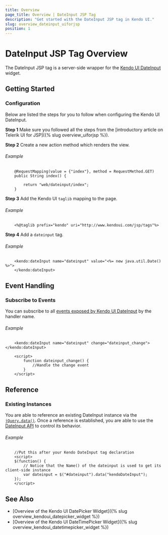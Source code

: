 ```yaml
---
title: Overview
page_title: Overview | DateInput JSP Tag
description: "Get started with the DateInput JSP tag in Kendo UI."
slug: overview_dateinput_uiforjsp
position: 1
---
```


# DateInput JSP Tag Overview

The DateInput JSP tag is a server-side wrapper for the [Kendo UI DateInput](/api/javascript/ui/dateinput) widget.

## Getting Started

### Configuration

Below are listed the steps for you to follow when configuring the Kendo UI DateInput.

**Step 1** Make sure you followed all the steps from the [introductory article on Telerik UI for JSP]({% slug overview_uiforjsp %}).

**Step 2** Create a new action method which renders the view.

###### Example

        @RequestMapping(value = {"index"}, method = RequestMethod.GET)
        public String index() {

            return "web/dateinput/index";
        }

**Step 3** Add the Kendo UI `taglib` mapping to the page.

###### Example

        <%@taglib prefix="kendo" uri="http://www.kendoui.com/jsp/tags"%>

**Step 4** Add a `dateinput` tag.

###### Example

        <kendo:dateInput name="dateinput" value="<%= new java.util.Date() %>">
        </kendo:dateInput>

## Event Handling

### Subscribe to Events

You can subscribe to all [events exposed by Kendo UI DateInput](/api/javascript/ui/dateinput#events) by the handler name.

###### Example

        <kendo:dateInput name="dateinput" change="dateinput_change"></kendo:dateInput>

        <script>
            function dateinput_change() {
                //Handle the change event
            }
        </script>

## Reference

### Existing Instances

You are able to reference an existing DateInput instance via the [`jQuery.data()`](http://api.jquery.com/jQuery.data/). Once a reference is established, you are able to use the [DateInput API](/api/javascript/ui/dateinput#methods) to control its behavior.

###### Example

        //Put this after your Kendo DateInput tag declaration
        <script>
        $(function() {
            // Notice that the Name() of the dateinput is used to get its client-side instance
            var dateinput = $("#dateinput").data("kendoDateInput");
        });
        </script>

## See Also

* [Overview of the Kendo UI DatePicker Widget]({% slug overview_kendoui_datepicker_widget %})
* [Overview of the Kendo UI DateTimePicker Widget]({% slug overview_kendoui_datetimepicker_widget %})

